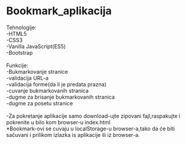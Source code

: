 # Bookmark_aplikacija

Tehnologije: <br>
-HTML5 <br>
-CSS3 <br>
-Vanilla JavaScript(ES5) <br>
-Bootstrap <br>
 <br>
Funkcije: <br>
-Bukmarkovanje stranice <br>
-validacija URL-a <br>
-validacija forme(da li je predata prazna) <br>
-cuvanje bukmarkovanih stranica <br>
-dugme za brisanje bukmarkovanih stranica <br>
-dugme za posetu stranice <br>
<br>
-Za pokretanje aplikacije samo download-ujte zipovani fajl,raspakujte i pokrenite u bilo kom browser-u index.html<br>
*Bookmark-ovi se cuvaju u localStorage-u browser-a,tako da će biti sačuvani i prilikom izlazka is aplikacije ili iz browser-a.
